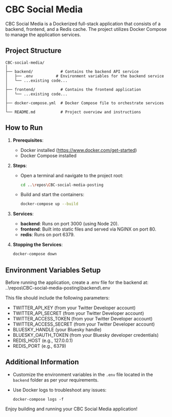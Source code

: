 # CBC Social Media

CBC Social Media is a Dockerized full-stack application that consists of a backend, frontend, and a Redis cache. The project utilizes Docker Compose to manage the application services.

## Project Structure

```
CBC-social-media/
│
├── backend/            # Contains the backend API service
│   ├── .env          # Environment variables for the backend service
│   └── ...existing code...
│
├── frontend/           # Contains the frontend application
│   └── ...existing code...
│
├── docker-compose.yml  # Docker Compose file to orchestrate services
│
└── README.md           # Project overview and instructions
```

## How to Run

1. **Prerequisites**:
   - Docker installed (https://www.docker.com/get-started)
   - Docker Compose installed

2. **Steps**:
   - Open a terminal and navigate to the project root:
     ```bash
     cd ..\repos\CBC-social-media-posting
     ```
   - Build and start the containers:
     ```bash
     docker-compose up --build
     ```

3. **Services**:
   - **backend**: Runs on port 3000 (using Node 20).
   - **frontend**: Built into static files and served via NGINX on port 80.
   - **redis**: Runs on port 6379.

4. **Stopping the Services**:
   ```bash
   docker-compose down
   ```

## Environment Variables Setup

Before running the application, create a .env file for the backend at:
  ..\repos\CBC-social-media-posting\backend\\.env

This file should include the following parameters:
- TWITTER_API_KEY (from your Twitter Developer account)
- TWITTER_API_SECRET (from your Twitter Developer account)
- TWITTER_ACCESS_TOKEN (from your Twitter Developer account)
- TWITTER_ACCESS_SECRET (from your Twitter Developer account)
- BLUESKY_HANDLE (your Bluesky handle)
- BLUESKY_OAUTH_TOKEN (from your Bluesky developer credentials)
- REDIS_HOST (e.g., 127.0.0.1)
- REDIS_PORT (e.g., 6379)

## Additional Information

- Customize the environment variables in the `.env` file located in the `backend` folder as per your requirements.
- Use Docker logs to troubleshoot any issues:
  
  ```
  docker-compose logs -f
  ```
  
Enjoy building and running your CBC Social Media application!
